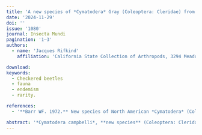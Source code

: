 ```yaml
---
title: 'A new species of *Cymatodera* Gray (Coleoptera: Cleridae) from central Arizona'
date: '2024-11-29'
doi: ''
issue: '1080'
journal: Insecta Mundi
pagination: '1–3'
authors:
  - name: 'Jacques Rifkind'
    affiliation: 'California State Collection of Arthropods, 3294 Meadowview Road, Sacramento, CA 95832 USA'

download:
keywords:
  - Checkered beetles
  - fauna
  - endemism
  - rarity.

references:
  - '**Barr WF. 1972.** New species of North American *Cymatodera* (Coleoptera: Cleridae). Entomologische Arbeiten aus dem Museum G. Frey Tutzing bei München 23: 1–32.'

abstract: '*Cymatodera campbelli*, **new species** (Coleoptera: Cleridae), is described from central Arizona. Though superficially similar to several other small species of Southwestern *Cymatodera* Gray that are commonly collected at lights, this apparently rare species has distinctive coloration and surface sculpturing. Its discovery suggests that systematic collecting even in areas that have historically attracted entomological attention may still yield additions to our fauna.'
---
```

